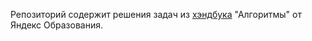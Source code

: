 Репозиторий содержит решения задач из [хэндбука](https://education.yandex.ru/handbook/algorithms) "Алгоритмы" от Яндекс Образования.

